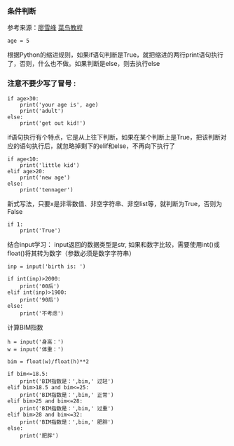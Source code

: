 ### 条件判断	
参考来源：[廖雪峰](https://www.liaoxuefeng.com/wiki/0014316089557264a6b348958f449949df42a6d3a2e542c000/001431675624710bb20e9734ef343bbb4bd64bcd37d4b52000)
[菜鸟教程](http://www.runoob.com/python3/python3-basic-operators.html)
```pyrhon
age = 5
```
根据Python的缩进规则，如果if语句判断是True，就把缩进的两行print语句执行了，否则，什么也不做。如果判断是else，则去执行else
###	注意不要少写了冒号 :
```pyrhon
if age>30:
	print('your age is', age)
	print('adult')
else:
	print('get out kid!')
```

if语句执行有个特点，它是从上往下判断，如果在某个判断上是True，把该判断对应的语句执行后，就忽略掉剩下的elif和else，不再向下执行了
```pyrhon
if age<10:
	print('little kid')
elif age>20:
	print('new age')
else:
	print('tennager')
```

新式写法，只要x是非零数值、非空字符串、非空list等，就判断为True，否则为False
```pyrhon
if 1:
	print('True')
```


结合input学习：
input返回的数据类型是str, 如果和数字比较，需要使用int()或float()将其转为数字（参数必须是数字字符串）
```pyrhon
inp = input('birth is: ')

if int(inp)>2000:
	print('00后')
elif int(inp)>1900:
	print('90后')
else:
	print('不考虑')
```

计算BIM指数
```pyrhon
h = input('身高：')
w = input('体重：')

bim = float(w)/float(h)**2

if bim<=18.5:
	print('BIM指数是：',bim,' 过轻')
elif bim>18.5 and bim<=25:
	print('BIM指数是：',bim,' 正常')
elif bim>25 and bim<=28:
	print('BIM指数是：',bim,' 过重')
elif bim>28 and bim<=32:
	print('BIM指数是：',bim,' 肥胖')
else:
	print('肥胖')
```